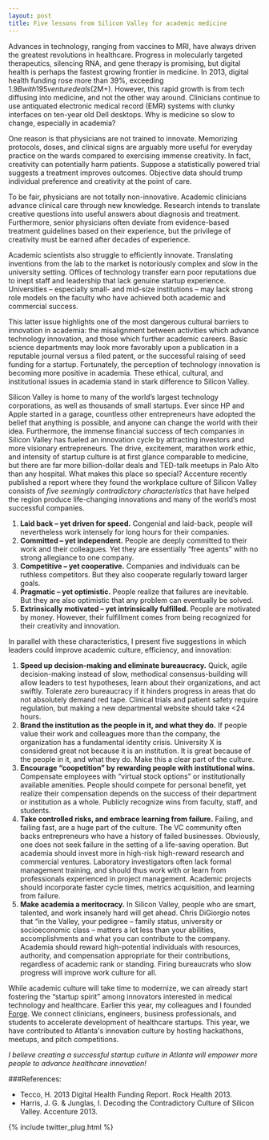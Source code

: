 ```yaml
---
layout: post
title: Five lessons from Silicon Valley for academic medicine
---
```


Advances in technology, ranging from vaccines to MRI, have always driven the greatest revolutions in healthcare. Progress in molecularly targeted therapeutics, silencing RNA, and gene therapy is promising, but digital health is perhaps the fastest growing frontier in medicine. In 2013, digital health funding rose more than 39%, exceeding $1.9B with 195 venture deals ($2M+). However, this rapid growth is from tech diffusing into medicine, and not the other way around. Clinicians continue to use antiquated electronic medical record (EMR) systems with clunky interfaces on ten-year old Dell desktops. Why is medicine so slow to change, especially in academia?

One reason is that physicians are not trained to innovate. Memorizing protocols, doses, and clinical signs are arguably more useful for everyday practice on the wards compared to exercising immense creativity. In fact, creativity can potentially harm patients. Suppose a statistically powered trial suggests a treatment improves outcomes. Objective data should trump individual preference and creativity at the point of care.

To be fair, physicians are not totally non-innovative. Academic clinicians advance clinical care through new knowledge. Research intends to translate creative questions into useful answers about diagnosis and treatment. Furthermore, senior physicians often deviate from evidence-based treatment guidelines based on their experience, but the privilege of creativity must be earned after decades of experience.

Academic scientists also struggle to efficiently innovate. Translating inventions from the lab to the market is notoriously complex and slow in the university setting. Offices of technology transfer earn poor reputations due to inept staff and leadership that lack genuine startup experience. Universities – especially small- and mid-size institutions – may lack strong role models on the faculty who have achieved both academic and commercial success.

This latter issue highlights one of the most dangerous cultural barriers to innovation in academia: the misalignment between activities which advance technology innovation, and those which further academic careers. Basic science departments may look more favorably upon a publication in a reputable journal versus a filed patent, or the successful raising of seed funding for a startup. Fortunately, the perception of technology innovation is becoming more positive in academia. These ethical, cultural, and institutional issues in academia stand in stark difference to Silicon Valley.

Silicon Valley is home to many of the world’s largest technology corporations, as well as thousands of small startups. Ever since HP and Apple started in a garage, countless other entrepreneurs have adopted the belief that anything is possible, and anyone can change the world with their idea. Furthermore, the immense financial success of tech companies in Silicon Valley has fueled an innovation cycle by attracting investors and more visionary entrepreneurs. The drive, excitement, marathon work ethic, and intensity of startup culture is at first glance comparable to medicine, but there are far more billion-dollar deals and TED-talk meetups in Palo Alto than any hospital. What makes this place so special? Accenture recently published a report where they found the workplace culture of Silicon Valley consists of *five seemingly contradictory characteristics* that have helped the region produce life-changing innovations and many of the world’s most successful companies.

1. **Laid back – yet driven for speed.** Congenial and laid-back, people will nevertheless work intensely for long hours for their companies.
2. **Committed – yet independent.** People are deeply committed to their work and their colleagues. Yet they are essentially “free agents” with no strong allegiance to one company.
3. **Competitive – yet cooperative.** Companies and individuals can be ruthless competitors. But they also cooperate regularly toward larger goals.
4. **Pragmatic – yet optimistic.** People realize that failures are inevitable. But they are also optimistic that any problem can eventually be solved.
5. **Extrinsically motivated – yet intrinsically fulfilled.** People are motivated by money. However, their fulfillment comes from being recognized for their creativity and innovation.

In parallel with these characteristics, I present five suggestions in which leaders could improve academic culture, efficiency, and innovation:

1. **Speed up decision-making and eliminate bureaucracy.** Quick, agile decision-making instead of slow, methodical consensus-building will allow leaders to test hypotheses, learn about their organizations, and act swiftly. Tolerate zero bureaucracy if it hinders progress in areas that do not absolutely demand red tape. Clinical trials and patient safety require regulation, but making a new departmental website should take <24 hours.
2. **Brand the institution as the people in it, and what they do.** If people value their work and colleagues more than the company, the organization has a fundamental identity crisis. University X is considered great not because it is an institution. It is great because of the people in it, and what they do. Make this a clear part of the culture.
3. **Encourage “coopetition” by rewarding people with institutional wins.** Compensate employees with “virtual stock options” or institutionally available amenities. People should compete for personal benefit, yet realize their compensation depends on the success of their department or institution as a whole. Publicly recognize wins from faculty, staff, and students.
4. **Take controlled risks, and embrace learning from failure.** Failing, and failing fast, are a huge part of the culture. The VC community often backs entrepreneurs who have a history of failed businesses. Obviously, one does not seek failure in the setting of a life-saving operation. But academia should invest more in high-risk high-reward research and commercial ventures. Laboratory investigators often lack formal management training, and should thus work with or learn from professionals experienced in project management. Academic projects should incorporate faster cycle times, metrics acquisition, and learning from failure.
5. **Make academia a meritocracy.** In Silicon Valley, people who are smart, talented, and work insanely hard will get ahead. Chris DiGiorgio notes that “in the Valley, your pedigree – family status, university or socioeconomic class – matters a lot less than your abilities, accomplishments and what you can contribute to the company. Academia should reward high-potential individuals with resources, authority, and compensation appropriate for their contributions, regardless of academic rank or standing. Firing bureaucrats who slow progress will improve work culture for all.

While academic culture will take time to modernize, we can already start fostering the “startup spirit” among innovators
interested in medical technology and healthcare. Earlier this year, my colleagues and I founded [Forge](www.forgeatl.com).
We connect clinicians, engineers, business professionals, and students to accelerate development of healthcare startups.
This year, we have contributed to Atlanta's innovation culture by hosting hackathons, meetups, and pitch competitions.

*I believe creating a successful startup culture in Atlanta will empower more people to advance healthcare innovation!*

###References:

* Tecco, H. 2013 Digital Health Funding Report. Rock Health 2013.
* Harris, J. G. & Junglas, I. Decoding the Contradictory Culture of Silicon Valley. Accenture 2013.

{% include twitter_plug.html %}
